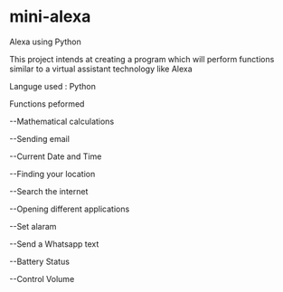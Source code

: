 # mini-alexa
Alexa using Python

This project intends at creating a program which will perform functions similar to a virtual assistant technology like Alexa

Languge used : Python


Functions peformed

--Mathematical calculations

--Sending email

--Current Date and Time

--Finding your location

--Search the internet

--Opening different applications

--Set alaram

--Send a Whatsapp text

--Battery Status

--Control Volume


